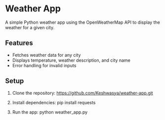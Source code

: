# Weather App

A simple Python weather app using the OpenWeatherMap API to display the weather for a given city.

## Features
- Fetches weather data for any city
- Displays temperature, weather description, and city name
- Error handling for invalid inputs

## Setup
1. Clone the repository:
https://github.com/Keshwasya/weather-app.git

2. Install dependencies:
pip install requests

3. Run the app:
python weather_app.py